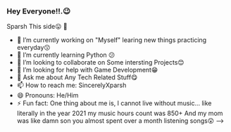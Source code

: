 ### Hey Everyone!!.😉
Sparsh This side😛 👋

- 🔭 I’m currently working on "Myself" learing new things practicing everyday😗
- 🌱 I’m currently learning Python 😕
- 👯 I’m looking to collaborate on Some intersting Projects😊
- 🤔 I’m looking for help with Game Development😁
- 💬 Ask me about Any Tech Related Stuff😋
- 📫 How to reach me: SincerelyXparsh 
- 😄 Pronouns: He/Him
- ⚡ Fun fact: One thing about me is, I cannot live without music... like literally in the year 2021 my music hours count was 850+ And my mom was like damn son you almost spent over a month listening songs😲
-->
